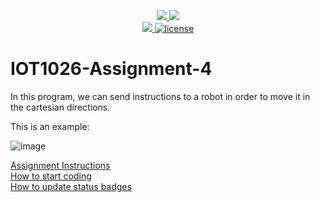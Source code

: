 <p align="center">
	<a href="https://github.com/Cathnava21/IOT1026-Assignment-4/actions/workflows/ci.yml">
    <img src="https://github.com/Cathnava21/IOT1026-Assignment-4/actions/workflows/ci.yml/badge.svg"/>
    </a>
	<a href="https://github.com/Cathnava21/IOT1026-Assignment-4/actions/workflows/formatting.yml">
    <img src="https://github.com/Cathnava21/IOT1026-Assignment-4/actions/workflows/formatting.yml/badge.svg"/>
	<br/>
    <a href="https://codecov.io/gh/Cathnava21/IOT1026-Assignment-4" > 
    <img src="https://codecov.io/gh/Cathnava21/IOT1026-Assignment-4/branch/main/graph/badge.svg?token=JS0857X5JD"/> 
	<img title="MIT License" alt="license" src="https://img.shields.io/badge/license-MIT-informational?style=flat-square">	
    </a>
</p>

# IOT1026-Assignment-4
In this program, we can send instructions to a robot in order to move it in the cartesian directions.

This is an example:
        
![image](https://github.com/Cathnava21/IOT1026-Assignment-4/assets/131034603/fa929da2-c375-4cf1-a5de-d9b03e54682c)


[Assignment Instructions](docs/instructions.md)  
[How to start coding](docs/how-to-use.md)  
[How to update status badges](docs/how-to-update-badges.md)
